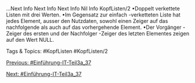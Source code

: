 …Next Info Next Info Next Info Nil Info KopfListen/2
•Doppelt verkettete Listen mit drei Werten.
•Im Gegensatz zur einfach -verketteten Liste hat jedes Element, ausser den Nutzdaten, sowohl einen Zeiger auf das 
nachfolgende als auch auf das vorhergehende Element. 
•Der Vorgänger -Zeiger des ersten und der Nachfolger -Zeiger des letzten Elementes zeigen auf den Wert NULL. 

   Tags & Topics:
   #KopfListen
   #KopfListen/2

[Previous: #Einführung-IT-Teil3a_37](Einführung-IT-Teil3a_37.md)

[Next: #Einführung-IT-Teil3a_37](Einführung-IT-Teil3a_37.md)